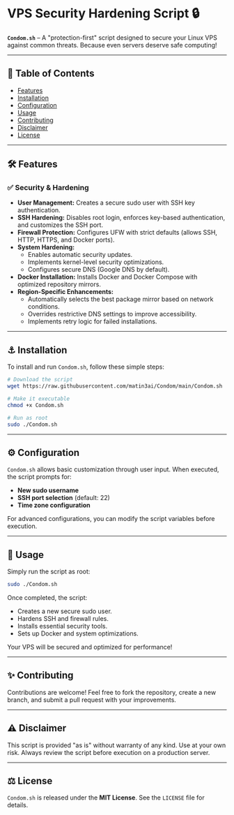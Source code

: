 # VPS Security Hardening Script 🔒

**`Condom.sh`** – A "protection-first" script designed to secure your Linux VPS against common threats. Because even servers deserve safe computing!

---

## 📖 Table of Contents
- [Features](#-features)
- [Installation](#-installation)
- [Configuration](#-configuration)
- [Usage](#-usage)
- [Contributing](#-contributing)
- [Disclaimer](#-disclaimer)
- [License](#-license)

---

## 🛠️ Features
### ✅ **Security & Hardening**
- **User Management:** Creates a secure sudo user with SSH key authentication.
- **SSH Hardening:** Disables root login, enforces key-based authentication, and customizes the SSH port.
- **Firewall Protection:** Configures UFW with strict defaults (allows SSH, HTTP, HTTPS, and Docker ports).
- **System Hardening:**
  - Enables automatic security updates.
  - Implements kernel-level security optimizations.
  - Configures secure DNS (Google DNS by default).
- **Docker Installation:** Installs Docker and Docker Compose with optimized repository mirrors.
- **Region-Specific Enhancements:**
  - Automatically selects the best package mirror based on network conditions.
  - Overrides restrictive DNS settings to improve accessibility.
  - Implements retry logic for failed installations.

---

## ⚓️ Installation

To install and run `Condom.sh`, follow these simple steps:

```bash
# Download the script
wget https://raw.githubusercontent.com/matin3ai/Condom/main/Condom.sh

# Make it executable
chmod +x Condom.sh

# Run as root
sudo ./Condom.sh
```

---

## ⚙️ Configuration

`Condom.sh` allows basic customization through user input. When executed, the script prompts for:
- **New sudo username**
- **SSH port selection** (default: 22)
- **Time zone configuration**

For advanced configurations, you can modify the script variables before execution.

---

## 🔄 Usage

Simply run the script as root:

```bash
sudo ./Condom.sh
```

Once completed, the script:
- Creates a new secure sudo user.
- Hardens SSH and firewall rules.
- Installs essential security tools.
- Sets up Docker and system optimizations.

Your VPS will be secured and optimized for performance!

---

## ✨ Contributing
Contributions are welcome! Feel free to fork the repository, create a new branch, and submit a pull request with your improvements.

---

## ⚠️ Disclaimer
This script is provided "as is" without warranty of any kind. Use at your own risk. Always review the script before execution on a production server.

---

## ⚖️ License
`Condom.sh` is released under the **MIT License**. See the `LICENSE` file for details.

